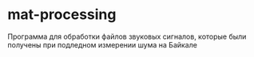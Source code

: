 # mat-processing

Программа для обработки файлов звуковых сигналов, которые были получены при подледном измерении шума на Байкале
